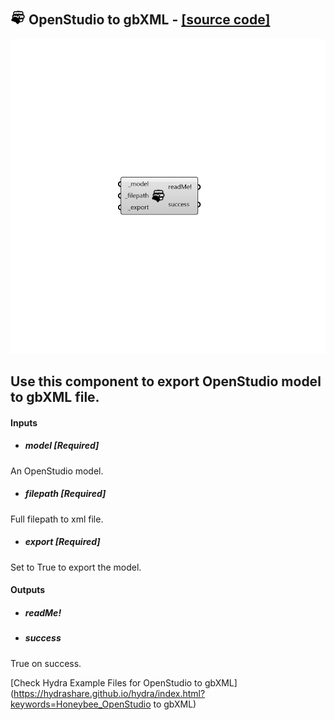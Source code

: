 ## ![](../../images/icons/OpenStudio_to_gbXML.png) OpenStudio to gbXML - [[source code]](https://github.com/mostaphaRoudsari/honeybee/tree/master/src/Honeybee_OpenStudio%20to%20gbXML.py)

![](../../images/components/OpenStudio_to_gbXML.png)

Use this component to export OpenStudio model to gbXML file.
 -
 

#### Inputs
* ##### model [Required]
An OpenStudio model.
* ##### filepath [Required]
Full filepath to xml file.
* ##### export [Required]
Set to True to export the model.

#### Outputs
* ##### readMe!

* ##### success
True on success.


[Check Hydra Example Files for OpenStudio to gbXML](https://hydrashare.github.io/hydra/index.html?keywords=Honeybee_OpenStudio to gbXML)